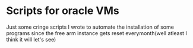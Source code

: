 # Scripts for oracle VMs
Just some cringe scripts I wrote to automate the installation of some programs since the free arm instance gets reset everymonth(well atleast I think it will let's see)
